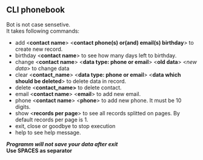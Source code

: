 ## CLI phonebook


Bot is not case sensetive.\
It takes following commands:

* add <**contact name**> <**contact phone(s) or(and) email(s) birthday**> to create new record.
* birthday <**contact name**> to see how many days left to birthday.
* change <**contact name**> <**data type: phone or email**> <**old data**> <*new data*> to change data
* clear <**contact_name**> <**data type: phone or email**> <**data which should be deleted**> to delete data in record.
* delete <**contact_name>** to delete contact.
* email <**contact name**> <**email**> to add new email.
* phone <**contact name**> <**phone**> to add new phone. It must be 10 digits.
* show <**records per page**> to see all records splitted on pages. By default records per page is 1.
* exit, close or goodbye to stop execution
* help to see help message.

_**Programm will not save your data after exit**_\
**Use SPACES as separator**
